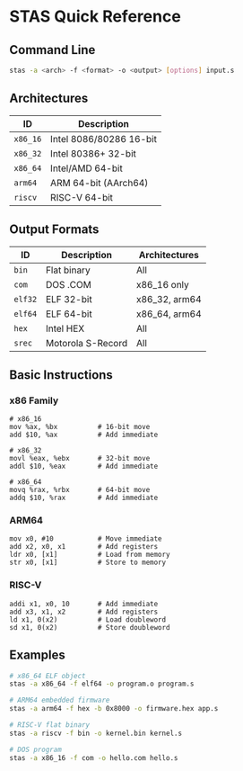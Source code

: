 # STAS Quick Reference

## Command Line
```bash
stas -a <arch> -f <format> -o <output> [options] input.s
```

## Architectures
| ID | Description |
|----|-------------|
| `x86_16` | Intel 8086/80286 16-bit |
| `x86_32` | Intel 80386+ 32-bit |
| `x86_64` | Intel/AMD 64-bit |
| `arm64` | ARM 64-bit (AArch64) |
| `riscv` | RISC-V 64-bit |

## Output Formats
| ID | Description | Architectures |
|----|-------------|---------------|
| `bin` | Flat binary | All |
| `com` | DOS .COM | x86_16 only |
| `elf32` | ELF 32-bit | x86_32, arm64 |
| `elf64` | ELF 64-bit | x86_64, arm64 |
| `hex` | Intel HEX | All |
| `srec` | Motorola S-Record | All |

## Basic Instructions

### x86 Family
```gas
# x86_16
mov %ax, %bx          # 16-bit move
add $10, %ax          # Add immediate

# x86_32  
movl %eax, %ebx       # 32-bit move
addl $10, %eax        # Add immediate

# x86_64
movq %rax, %rbx       # 64-bit move
addq $10, %rax        # Add immediate
```

### ARM64
```gas
mov x0, #10           # Move immediate
add x2, x0, x1        # Add registers
ldr x0, [x1]          # Load from memory
str x0, [x1]          # Store to memory
```

### RISC-V
```gas
addi x1, x0, 10       # Add immediate
add x3, x1, x2        # Add registers
ld x1, 0(x2)          # Load doubleword
sd x1, 0(x2)          # Store doubleword
```

## Examples
```bash
# x86_64 ELF object
stas -a x86_64 -f elf64 -o program.o program.s

# ARM64 embedded firmware  
stas -a arm64 -f hex -b 0x8000 -o firmware.hex app.s

# RISC-V flat binary
stas -a riscv -f bin -o kernel.bin kernel.s

# DOS program
stas -a x86_16 -f com -o hello.com hello.s
```
